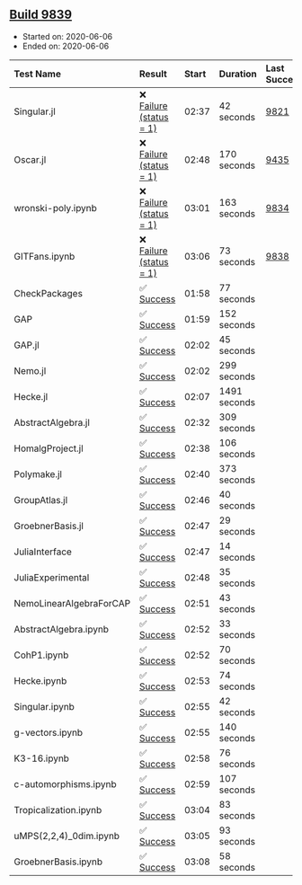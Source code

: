 ## [Build 9839](https://oscarci.mathematik.uni-kl.de/job/oscar/9839/)

* Started on: 2020-06-06
* Ended on: 2020-06-06

| Test Name    | Result | Start | Duration | Last Success | First Failure |
|:-------------|:-------|:------|:---------|:-------------|:--------------|
| Singular.jl | ❌ [Failure (status = 1)](https://oscarci.mathematik.uni-kl.de/job/oscar/9839/artifact/logs/build-9839/Singular.jl.log) | 02:37 | 42 seconds | [9821](https://oscarci.mathematik.uni-kl.de/job/oscar/9821/) | [9822](https://oscarci.mathematik.uni-kl.de/job/oscar/9822/) |
| Oscar.jl | ❌ [Failure (status = 1)](https://oscarci.mathematik.uni-kl.de/job/oscar/9839/artifact/logs/build-9839/Oscar.jl.log) | 02:48 | 170 seconds | [9435](https://oscarci.mathematik.uni-kl.de/job/oscar/9435/) | [9436](https://oscarci.mathematik.uni-kl.de/job/oscar/9436/) |
| wronski-poly.ipynb | ❌ [Failure (status = 1)](https://oscarci.mathematik.uni-kl.de/job/oscar/9839/artifact/logs/build-9839/wronski-poly.ipynb.log) | 03:01 | 163 seconds | [9834](https://oscarci.mathematik.uni-kl.de/job/oscar/9834/) | [9835](https://oscarci.mathematik.uni-kl.de/job/oscar/9835/) |
| GITFans.ipynb | ❌ [Failure (status = 1)](https://oscarci.mathematik.uni-kl.de/job/oscar/9839/artifact/logs/build-9839/GITFans.ipynb.log) | 03:06 | 73 seconds | [9838](https://oscarci.mathematik.uni-kl.de/job/oscar/9838/) | [9839](https://oscarci.mathematik.uni-kl.de/job/oscar/9839/) |
| CheckPackages | ✅ [Success](https://oscarci.mathematik.uni-kl.de/job/oscar/9839/artifact/logs/build-9839/CheckPackages.log) | 01:58 | 77 seconds |  |  |
| GAP | ✅ [Success](https://oscarci.mathematik.uni-kl.de/job/oscar/9839/artifact/logs/build-9839/GAP.log) | 01:59 | 152 seconds |  |  |
| GAP.jl | ✅ [Success](https://oscarci.mathematik.uni-kl.de/job/oscar/9839/artifact/logs/build-9839/GAP.jl.log) | 02:02 | 45 seconds |  |  |
| Nemo.jl | ✅ [Success](https://oscarci.mathematik.uni-kl.de/job/oscar/9839/artifact/logs/build-9839/Nemo.jl.log) | 02:02 | 299 seconds |  |  |
| Hecke.jl | ✅ [Success](https://oscarci.mathematik.uni-kl.de/job/oscar/9839/artifact/logs/build-9839/Hecke.jl.log) | 02:07 | 1491 seconds |  |  |
| AbstractAlgebra.jl | ✅ [Success](https://oscarci.mathematik.uni-kl.de/job/oscar/9839/artifact/logs/build-9839/AbstractAlgebra.jl.log) | 02:32 | 309 seconds |  |  |
| HomalgProject.jl | ✅ [Success](https://oscarci.mathematik.uni-kl.de/job/oscar/9839/artifact/logs/build-9839/HomalgProject.jl.log) | 02:38 | 106 seconds |  |  |
| Polymake.jl | ✅ [Success](https://oscarci.mathematik.uni-kl.de/job/oscar/9839/artifact/logs/build-9839/Polymake.jl.log) | 02:40 | 373 seconds |  |  |
| GroupAtlas.jl | ✅ [Success](https://oscarci.mathematik.uni-kl.de/job/oscar/9839/artifact/logs/build-9839/GroupAtlas.jl.log) | 02:46 | 40 seconds |  |  |
| GroebnerBasis.jl | ✅ [Success](https://oscarci.mathematik.uni-kl.de/job/oscar/9839/artifact/logs/build-9839/GroebnerBasis.jl.log) | 02:47 | 29 seconds |  |  |
| JuliaInterface | ✅ [Success](https://oscarci.mathematik.uni-kl.de/job/oscar/9839/artifact/logs/build-9839/JuliaInterface.log) | 02:47 | 14 seconds |  |  |
| JuliaExperimental | ✅ [Success](https://oscarci.mathematik.uni-kl.de/job/oscar/9839/artifact/logs/build-9839/JuliaExperimental.log) | 02:48 | 35 seconds |  |  |
| NemoLinearAlgebraForCAP | ✅ [Success](https://oscarci.mathematik.uni-kl.de/job/oscar/9839/artifact/logs/build-9839/NemoLinearAlgebraForCAP.log) | 02:51 | 43 seconds |  |  |
| AbstractAlgebra.ipynb | ✅ [Success](https://oscarci.mathematik.uni-kl.de/job/oscar/9839/artifact/logs/build-9839/AbstractAlgebra.ipynb.log) | 02:52 | 33 seconds |  |  |
| CohP1.ipynb | ✅ [Success](https://oscarci.mathematik.uni-kl.de/job/oscar/9839/artifact/logs/build-9839/CohP1.ipynb.log) | 02:52 | 70 seconds |  |  |
| Hecke.ipynb | ✅ [Success](https://oscarci.mathematik.uni-kl.de/job/oscar/9839/artifact/logs/build-9839/Hecke.ipynb.log) | 02:53 | 74 seconds |  |  |
| Singular.ipynb | ✅ [Success](https://oscarci.mathematik.uni-kl.de/job/oscar/9839/artifact/logs/build-9839/Singular.ipynb.log) | 02:55 | 42 seconds |  |  |
| g-vectors.ipynb | ✅ [Success](https://oscarci.mathematik.uni-kl.de/job/oscar/9839/artifact/logs/build-9839/g-vectors.ipynb.log) | 02:55 | 140 seconds |  |  |
| K3-16.ipynb | ✅ [Success](https://oscarci.mathematik.uni-kl.de/job/oscar/9839/artifact/logs/build-9839/K3-16.ipynb.log) | 02:58 | 76 seconds |  |  |
| c-automorphisms.ipynb | ✅ [Success](https://oscarci.mathematik.uni-kl.de/job/oscar/9839/artifact/logs/build-9839/c-automorphisms.ipynb.log) | 02:59 | 107 seconds |  |  |
| Tropicalization.ipynb | ✅ [Success](https://oscarci.mathematik.uni-kl.de/job/oscar/9839/artifact/logs/build-9839/Tropicalization.ipynb.log) | 03:04 | 83 seconds |  |  |
| uMPS(2,2,4)_0dim.ipynb | ✅ [Success](https://oscarci.mathematik.uni-kl.de/job/oscar/9839/artifact/logs/build-9839/uMPS-2-2-4-_0dim.ipynb.log) | 03:05 | 93 seconds |  |  |
| GroebnerBasis.ipynb | ✅ [Success](https://oscarci.mathematik.uni-kl.de/job/oscar/9839/artifact/logs/build-9839/GroebnerBasis.ipynb.log) | 03:08 | 58 seconds |  |  |
